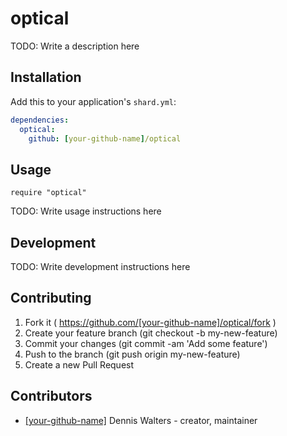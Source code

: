 # optical

TODO: Write a description here

## Installation


Add this to your application's `shard.yml`:

```yaml
dependencies:
  optical:
    github: [your-github-name]/optical
```


## Usage


```crystal
require "optical"
```


TODO: Write usage instructions here

## Development

TODO: Write development instructions here

## Contributing

1. Fork it ( https://github.com/[your-github-name]/optical/fork )
2. Create your feature branch (git checkout -b my-new-feature)
3. Commit your changes (git commit -am 'Add some feature')
4. Push to the branch (git push origin my-new-feature)
5. Create a new Pull Request

## Contributors

- [[your-github-name]](https://github.com/[your-github-name]) Dennis Walters - creator, maintainer
